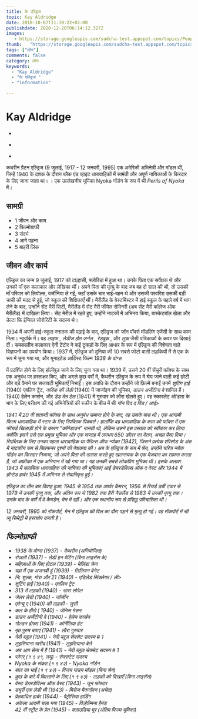 ```yaml
---
title: के एल्ड्रिज 
topic: Kay Aldridge
date: 2018-10-07T11:39:22+02:00
publishdate: 2020-12-20T06:14:12.327Z
images: 
   - https://storage.googleapis.com/sudcha-test.appspot.com/topics/People/kay_aldridge/1.jpeg
thumb:   "https://storage.googleapis.com/sudcha-test.appspot.com/topics/People/kay_aldridge/thumb.jpeg"
tags: ["लोग"]
comments: false
category: लोग
keywords: 
  - "Kay Aldridge"
  - "के एल्ड्रिज "
  - "information"

---
```

<h1> Kay Aldridge </h1> <p> </p> <ul> <li> </li> </ul> <ul> <li> </li> </ul> <ul> <li> </li> </ul> <p> कथरीन ग्रैटन एल्ड्रिज (9 जुलाई, 1917 - 12 जनवरी, 1995) एक अमेरिकी अभिनेत्री और मॉडल थीं, जिन्हें 1940 के दशक के दौरान ब्लैक एंड व्हाइट धारावाहिकों में सामंती और अपूर्ण नायिकाओं के किरदार के लिए जाना जाता था। । एक उल्लेखनीय भूमिका Nyoka गॉर्डन के रूप में थी <i> Perils of Nyoka </i> में। </p> <h2> सामग्री </h2> <ul> <li> 1 जीवन और काम </li> <li> 2 फिल्मोग्राफी </li> <li> 3 संदर्भ </li> <li> 4 आगे पढ़ना </li> <li> 5 बाहरी लिंक </li> </ul> <h2> जीवन और कार्य </h2> <p> एल्ड्रिज का जन्म 9 जुलाई, 1917 को टाल्हासी, फ्लोरिडा में हुआ था। उनके पिता एक सर्वेक्षक थे और उनकी माँ एक कलाकार और लेखिका थीं। अपने पिता की मृत्यु के बाद जब वह दो साल की थी, तो उसकी माँ परिवार को लियोल्स, वर्जीनिया ले गई, जहाँ उसके चार भाई-बहन थे और उसकी परवरिश उसकी बड़ी चाची की मदद से हुई, जो स्कूल की शिक्षिकाएँ थीं। मैरीलैंड के वेस्टमिंस्टर में हाई स्कूल के पहले वर्ष में भाग लेने के बाद, उन्होंने सेंट मैरी सिटी, मैरीलैंड में सेंट मैरी फीमेल सेमिनरी (अब सेंट मैरी कॉलेज ऑफ मैरीलैंड) में दाखिला लिया। सेंट मेरीज़ में रहते हुए, उन्होंने नाटकों में अभिनय किया, बास्केटबॉल खेला और डेल्टा फ़ि ईप्सिल सोरोरिटी के सदस्य थे। </p> <p> 1934 में अपनी हाई-स्कूल स्नातक की पढ़ाई के बाद, एल्ड्रिज को जॉन पॉवर्स मॉडलिंग एजेंसी के साथ काम मिला। न्यूयॉर्क में। वह <i> लाइफ </i>, <i> लेडीज होम जर्नल </i>, <i> रेडबुक </i>, और <i> लुक </i> जैसी पत्रिकाओं के कवर पर दिखाई दीं। समकालीन कलाकार ऐनी टेंटोर ने कई टुकड़ों के लिए आधार के रूप में एल्ड्रिज की विशेषता वाले विज्ञापनों का उपयोग किया। 1937 में, एल्ड्रिज को दुनिया की 10 सबसे फोटो वाली लड़कियों में से एक के रूप में चुना गया था, और यूनाइटेड आर्टिस्ट फिल्म <i> 1938 के वोग्स </i> </p> <p> में प्रदर्शित होने के लिए हॉलीवुड जाने के लिए चुना गया था। 1939 में, उसने 20 वीं सेंचुरी फॉक्स के साथ एक अनुबंध पर हस्ताक्षर किए, और अगले कुछ वर्षों में, कैथरीन एल्ड्रिज के रूप में श्रेय जाने वाली कई छोटी और बड़े पैमाने पर सजावटी भूमिकाएँ निभाईं। इस अवधि के दौरान उन्होंने जो फ़िल्में बनाईं उनमें <i> शूटिंग हाई </i> (1940) एवलिन ट्रेंट, <i> नाविक की लेडी </i> (1940) में जार्जाइन की भूमिका, <i> डाउन अर्जेंटीना वे </i> शामिल हैं। 1940) हेलेन कार्सन, और <i> डेड मेन टेल </i> (1941) में गुरुवार को लौरा खेलते हुए। वह स्कारलेट ओ'हारा के भाग के लिए परीक्षण की गई अभिनेत्रियों की स्क्रीन के बीच में थी <i> गॉन विद द विंड / आई> </p> <p> 1941 में 20 वीं शताब्दी फॉक्स के साथ अनुबंध समाप्त होने के बाद, वह उसके पास थी। एक आगामी फिल्म धारावाहिक में स्टार के लिए रिपब्लिक पिक्चर्स। हालाँकि वह धारावाहिक के काम को फॉक्स में एक फीचर्ड खिलाड़ी होने के कारण "कॉमेडाउन" मानती थी, लेकिन उसने इस प्रस्ताव को स्वीकार कर लिया क्योंकि इसने उसे एक प्रमुख भूमिका और एक सप्ताह में लगभग 650 डॉलर का वेतन, अच्छा पैसा दिया। रिपब्लिक के लिए उनका पहला धारावाहिक था <i> पेरिल्स ऑफ न्योका </i> (1942), जिसने प्रत्येक एपिसोड के अंत में नाटकीय रूप से क्लिफनर दृश्यों की पेशकश की। अब के एल्ड्रिज के रूप में श्रेय, उन्होंने चरित्र न्योक गॉर्डन का किरदार निभाया, जो अपने पिता की तलाश करते हुए खलनायक के एक मेजबान का सामना करता है, जो अफ्रीका में एक अभियान में खो गया था। यह उनकी सबसे लोकप्रिय भूमिका थी। इसके अलावा 1943 में क्लासिक धारावाहिक की नायिका की भूमिकाएं आई <i> डेयरडेविल्स ऑफ द वेस्ट </i> और 1944 में <i> हॉन्टेड हार्बर </i> 1945 में अभिनय से सेवानिवृत्त हुई। </p> <p> एल्ड्रिज का तीन बार विवाह हुआ: 1945 से 1954 तक आर्थर कैमरन, 1956 से रिचर्ड डर्बी टकर से 1979 में उनकी मृत्यु तक, और अंतिम रूप से 1982 तक हैरी नैसलैंड से 1983 में उनकी मृत्यु तक। उनके बाद के वर्षों में वे कैमडेन, मेन में रहीं। और एक स्थानीय रूप से प्रसिद्ध परिचारिका थी। </p> 12 जनवरी, 1995 को रॉकपोर्ट, मेन में एल्ड्रिज की दिल का दौरा पड़ने से मृत्यु हो गई। वह रॉकपोर्ट में सी व्यू सिमेट्री में हस्तक्षेप करती है। </p> <h2> फिल्मोग्राफी </h2> <ul> <li> <i> 1938 के वोग्स </i> (1937) - कैथरीन (अनियोजित) </li> <li> <i> रोज़ली </i> (1937) - लेडी इन वेटिंग (बिना लाइसेंस के) </li> <li> <i> महिलाओं के लिए होटल </i> (1939) - मेलिंडा क्रेग </li> <li > <i> यहां मैं एक अजनबी हूं </i> (1939) - लिलियन बेनेट </li> <li> <i> नि: शुल्क, गोरा और 21 </i> (1940) - एडिलेड सिंक्लेयर / ली> <li > <i> शूटिंग हाई </i> (1940) - एवलिन ट्रेंट </li> <li> <i> 313 में लड़की </i> (1940) - सारा सोरेल </li> <li> <i> जेलर लेडी </i> (1940) - जॉर्जीन </li> <li> <i> एवेन्यू ए </i> (1940) की लड़की - लुसी </li> <li> <i> कल के हीरो </i> ( 1940) - जेनिस मेसन </li> <li> <i> डाउन अर्जेंटीनी वे </i> (1940) - हेलेन कार्सन </li> <li> <i> गोल्डन होफ्स </i> (1941) - कॉर्नेलिया हंट </li> <li> <i> मृत पुरुष बताएं </i> (1941) - लौरा गुरुवार </li> <li> <i> नेवी ब्लूज़ </i> (1941) - नेवी ब्लूज़ सेक्सेट सदस्य # 1 </li> <li> <i> लुइसियाना खरीद </i> (1941) - लुइसियाना बेले </li> <li> <i> अब आप सेना में हैं </i> (1941) - नेवी ब्लूज़ सेक्सेट सदस्य # 1 </li> <li> <i> प्लेगर् </i> (१ ९ ४१, लघु) - सेक्सटेट सदस्य </li> <li> <i> Nyoka के संकट </i> (१ ९ ४२) - Nyoka गॉर्डन </li> <li> <i> बाज़ का भाई </i> (१ ९ ४२) - विजय गाउन मॉडल (बिना श्रेय) </li> <li> <i> कुछ के बारे में चिल्लाने के लिए </i> (१ ९ ४३) - लड़की को दिखाएँ (बिना लाइसेंस) </li> <li> <i> वेस्ट डेयरडेविल्स ऑफ़ वेस्ट </i> (1943) - जून फोस्टर </li> <li> <i> ड्युर्री एक लेडी थी </i> (1943) - मिसेज मैकगॉवन (अचेत) </li> <li> <i> प्रेतवाधित हार्बर </i> (1944) - पेट्रीसिया हार्डिंग </li> <li> <i> अकेला आदमी चला गया </i> (1945) - विल्हेल्मिना हैमंड </li> <i> <i> 42 वीं स्ट्रीट के प्रेत </i> (1945) - क्लाउडिया मूर (अंतिम फिल्म भूमिका) </li> </ul> 